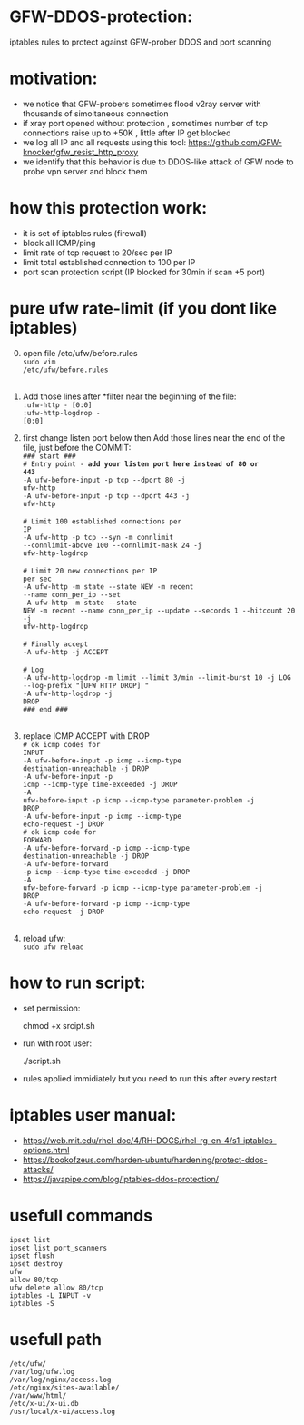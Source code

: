 # GFW-DDOS-protection:
iptables rules to protect against GFW-prober DDOS and port scanning

# motivation:
- we notice that GFW-probers sometimes flood v2ray server with thousands of simoltaneous connection
- if xray port opened without protection , sometimes number of tcp connections raise up to +50K , little after IP get blocked
- we log all IP and all requests using this tool: https://github.com/GFW-knocker/gfw_resist_http_proxy
- we identify that this behavior is due to DDOS-like attack of GFW node to probe vpn server and block them

# how this protection work:
- it is set of iptables rules (firewall)
- block all ICMP/ping
- limit rate of tcp request to 20/sec per IP
- limit total established connection to 100 per IP
- port scan protection script (IP blocked for 30min if scan +5 port)



# pure ufw rate-limit (if you dont like iptables)

0. open file /etc/ufw/before.rules<br>
<code>sudo vim /etc/ufw/before.rules</code><br><br>
1. Add those lines after *filter near the beginning of the file:<br>
<code>:ufw-http - [0:0]</code><br>
<code>:ufw-http-logdrop - [0:0]</code><br>

2. first change listen port below then Add those lines near the end of the file, just before the COMMIT:<br>
<code>### start ###</code><br>
<code># Entry point - <b>add your listen port here instead of 80 or 443</b></code><br>
<code>-A ufw-before-input -p tcp --dport 80 -j ufw-http</code><br>
<code>-A ufw-before-input -p tcp --dport 443 -j ufw-http</code><br><br>
<code># Limit 100 established connections per IP</code><br>
<code>-A ufw-http -p tcp --syn -m connlimit --connlimit-above 100 --connlimit-mask 24 -j ufw-http-logdrop</code><br><br>
<code># Limit 20 new connections per IP per sec</code><br>
<code>-A ufw-http -m state --state NEW -m recent --name conn_per_ip --set</code><br>
<code>-A ufw-http -m state --state NEW -m recent --name conn_per_ip --update --seconds 1 --hitcount 20 -j ufw-http-logdrop</code><br><br>
<code># Finally accept</code><br>
<code>-A ufw-http -j ACCEPT</code><br><br>
<code># Log</code><br>
<code>-A ufw-http-logdrop -m limit --limit 3/min --limit-burst 10 -j LOG --log-prefix "[UFW HTTP DROP] "</code><br>
<code>-A ufw-http-logdrop -j DROP</code><br>
<code>### end ###</code><br><br>

3. replace ICMP ACCEPT with DROP<br>
<code># ok icmp codes for INPUT</code><br>
<code>-A ufw-before-input -p icmp --icmp-type destination-unreachable -j DROP</code><br>
<code>-A ufw-before-input -p icmp --icmp-type time-exceeded -j DROP</code><br>
<code>-A ufw-before-input -p icmp --icmp-type parameter-problem -j DROP</code><br>
<code>-A ufw-before-input -p icmp --icmp-type echo-request -j DROP</code><br>
<code># ok icmp code for FORWARD</code><br>
<code>-A ufw-before-forward -p icmp --icmp-type destination-unreachable -j DROP</code><br>
<code>-A ufw-before-forward -p icmp --icmp-type time-exceeded -j DROP</code><br>
<code>-A ufw-before-forward -p icmp --icmp-type parameter-problem -j DROP</code><br>
<code>-A ufw-before-forward -p icmp --icmp-type echo-request -j DROP</code><br><br>


4. reload ufw:<br>
<code>sudo ufw reload</code><br>

    
# how to run script:
- set permission:

    chmod +x srcipt.sh
- run with root user:

    ./script.sh
- rules applied immidiately but you need to run this after every restart


# iptables user manual:
- https://web.mit.edu/rhel-doc/4/RH-DOCS/rhel-rg-en-4/s1-iptables-options.html
- https://bookofzeus.com/harden-ubuntu/hardening/protect-ddos-attacks/
- https://javapipe.com/blog/iptables-ddos-protection/


# usefull commands
<code>ipset list</code><br>
<code>ipset list port_scanners</code><br>
<code>ipset flush</code><br>
<code>ipset destroy</code><br>
<code>ufw allow 80/tcp</code><br>
<code>ufw delete allow 80/tcp</code><br>
<code>iptables -L INPUT -v</code><br>
<code>iptables -S</code><br>

# usefull path
<code>/etc/ufw/</code><br>
<code>/var/log/ufw.log</code><br>
<code>/var/log/nginx/access.log</code><br>
<code>/etc/nginx/sites-available/</code><br>
<code>/var/www/html/</code><br>
<code>/etc/x-ui/x-ui.db</code><br>
<code>/usr/local/x-ui/access.log</code><br>


